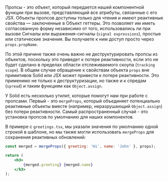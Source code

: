 Пропсы - это объект, который передается нашей компонентной функции при вызове, представляющий все атрибуты, связанные с его JSX. Объекты пропсов доступны только для чтения и имеют реактивные свойства — заключенные в Объект геттеры. Это позволяет им иметь согласованную форму независимо от того, использовались ли при вызове Сигналы или выражения-cигналы (`signal expressions`), простые или статические значения. Вы получаете к ним доступ просто через `props.propName`.

По этой причине также очень важно не деструктурировать пропсы из объектов, поскольку это приведет к потере реактивности, если это не будет сделано в пределах области отслеживаемого скоупа (`tracking scope`). В общем случае обращение к свойствам объекта `props` вне примитивов Solid или JSX может привести к потере реактивности. Это применимо не только к деструктуризации, но также и к спредам (`spread`) и таким функциям как `Object.assign`.

У Solid есть несколько утилит, которые помогут нам при работе с пропсами. Первый - это `mergeProps`, который объединяет потенциально реактивные объекты вместе (например, неразрушающий `Object.assign`) без потери реактивности. Самый распространенный случай - это установка пропсов по умолчанию для наших компонентов.

В примере с `greetings.tsx`, мы указали значения по умолчанию одной строкой в шаблоне, но мы также могли использовать `mergeProps` для сохранения реактивных обновлений:

```jsx
const merged = mergeProps({ greeting: 'Hi', name: 'John' }, props);

return (
	<h3>
		{merged.greeting} {merged.name}
	</h3>
);
```
